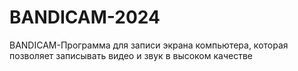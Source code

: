 # BANDICAM-2024
BANDICAM-Программа для записи экрана компьютера, которая позволяет записывать видео и звук в высоком качестве
